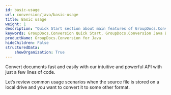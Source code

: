 ```yaml
---
id: basic-usage
url: conversion/java/basic-usage
title: Basic usage
weight: 1
description: "Quick Start section about main features of GroupDocs.Conversion API, describes how to convert files with just couple lines of code."
keywords: GroupDocs.Conversion Quick Start, GroupDocs.Conversion Java Basic Usage, GroupDocs.Conversion Quick Start Java, GroupDocs.Conversion Get Started
productName: GroupDocs.Conversion for Java
hideChildren: False
structuredData:
    showOrganization: True
---
```

Convert documents fast and easily with our intuitive and powerful API with just a few lines of code.

Let’s review common usage scenarios when the source file is stored on a local drive and you want to convert it to some other format.
